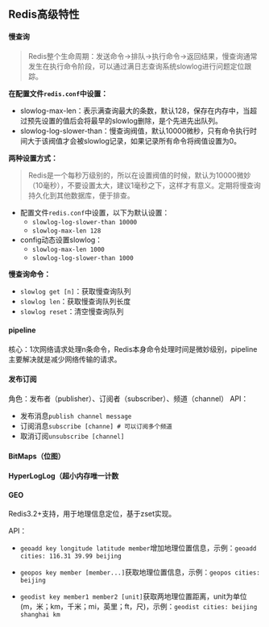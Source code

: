 ## Redis高级特性

#### 慢查询

> Redis整个生命周期：发送命令->排队->执行命令->返回结果，慢查询通常发生在执行命令阶段，可以通过满日志查询系统slowlog进行问题定位跟踪。

**在配置文件```redis.conf```中设置：**

* slowlog-max-len：表示满查询最大的条数，默认128，保存在内存中，当超过预先设置的值后会将最早的slowlog删除，是个先进先出队列。
* slowlog-log-slower-than：慢查询阀值，默认10000微秒，只有命令执行时间大于该阀值才会被slowlog记录，如果记录所有命令将阀值设置为0。

**两种设置方式：**
> Redis是一个每秒万级别的，所以在设置阀值的时候，默认为10000微妙（10毫秒），不要设置太大，建议1毫秒之下，这样才有意义。定期将慢查询持久化到其他数据库，便于排查。

* 配置文件```redis.conf```中设置，以下为默认设置：
    * `slowlog-log-slower-than 10000`
    * `slowlog-max-len 128`
* config动态设置slowlog：
    * `slowlog-max-len 1000`
    * `slowlog-log-slower-than 1000`

**慢查询命令：**
* `slowlog get [n]`：获取慢查询队列
* `slowlog len`：获取慢查询队列长度
* `slowlog reset`：清空慢查询队列

#### pipeline

核心：1次网络请求处理n条命令，Redis本身命令处理时间是微妙级别，pipeline主要解决就是减少网络传输的请求。

#### 发布订阅

角色：发布者（publisher）、订阅者（subscriber）、频道（channel）
API：
* 发布消息```publish channel message```
* 订阅消息```subscribe [channe] # 可以订阅多个频道```
* 取消订阅```unsubscribe [channel]```

#### BitMaps（位图）
#### HyperLogLog（超小内存唯一计数
#### GEO
Redis3.2+支持，用于地理信息定位，基于zset实现。

API：
* ```geoadd key longitude latitude member```增加地理位置信息，示例：```geoadd cities: 116.31 39.99 beijing```

* ```geopos key member [member...]```获取地理位置信息，示例：```geopos cities: beijing```

* ```geodist key member1 member2 [unit]```获取两地理位置距离，unit为单位(m，米；km，千米；mi，英里；ft，尺)，示例：```geodist cities: beijing shanghai km```